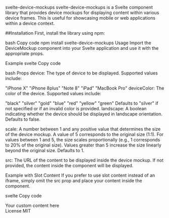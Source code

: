 svelte-device-mockups
svelte-device-mockups is a Svelte component library that provides device mockups for displaying content within various device frames. This is useful for showcasing mobile or web applications within a device context.

##Installation
First, install the library using npm:

bash
Copy code
npm install svelte-device-mockups
Usage
Import the DeviceMockup component into your Svelte application and use it with the appropriate props.

Example
svelte
Copy code
<script>
  import DeviceMockup from 'svelte-device-mockups';
</script>
bash
<DeviceMockup 
  device="iPhone X" 
  scale={4} 
  landscape={false} 
  deviceColor="gold" 
  src="http://localhost:18080/convertigo/projects/QuestHunter/DisplayObjects/mobile/index.html">
</DeviceMockup>
Props
device: The type of device to be displayed. Supported values include:

"iPhone X"
"iPhone 8plus"
"Note 8"
"iPad"
"MacBook Pro"
deviceColor: The color of the device. Supported values include:

"black"
"silver"
"gold"
"blue"
"red"
"yellow"
"green"
Defaults to "silver" if not specified or if an invalid color is provided.
landscape: A boolean indicating whether the device should be displayed in landscape orientation. Defaults to false.

scale: A number between 1 and any positive value that determines the size of the device mockup. A value of 5 corresponds to the original size (1:1). For values between 1 and 5, the size scales proportionally (e.g., 1 corresponds to 20% of the original size). Values greater than 5 increase the size linearly beyond the original size. Defaults to 1.

src: The URL of the content to be displayed inside the device mockup. If not provided, the content inside the <DeviceMockup> component will be displayed.

Example with Slot Content
If you prefer to use slot content instead of an iframe, simply omit the src prop and place your content inside the <DeviceMockup> component.

svelte
Copy code
<script>
  import DeviceMockup from 'svelte-device-mockups';
</script>

<DeviceMockup 
  device="iPad" 
  scale={3} 
  landscape={true} 
  deviceColor="black">
  <div>Your custom content here</div>
</DeviceMockup>
License
MIT

